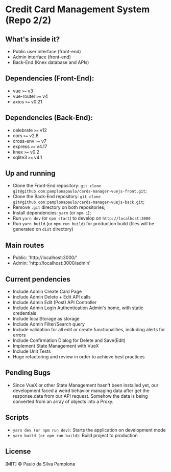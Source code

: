 # Credit Card Management System (Repo 2/2)

## What's inside it?
* Public user interface (front-end)
* Admin interface (front-end)
* Back-End (Knex database and APIs)

## Dependencies (Front-End):
- vue `>=` v3
- vue-router `>=` v4
- axios `>=` v0.21

## Dependencies (Back-End):
- celebrate `>=` v12
- cors `>=` v2.8
- cross-env `>=` v7
- express `>=` v4.17
- knex `>=` v0.2
- sqlite3 `>=` v4.1

## Up and running
- Clone the Front-End repository: `git clone git@github.com:pamplonapaulo/cards-manager-vuejs-front.git`;
- Clone the Back-End repository: `git clone git@github.com:pamplonapaulo/cards-manager-vuejs-back.git`;
- Remove `.git` directory on both repositories;
- Install dependencies: `yarn` (or `npm i`);
- Run `yarn dev` (or `npm start`) to develop on `http://localhost:3000`
- Run `yarn build` (or `npm run build`) for production build (files will be generated on `dist` directory)

## Main routes
* Public: 'http://localhost:3000/'
* Admin: 'http://localhost:3000/admin'

## Current pendencies
* Include Admin Create Card Page
* Include Admin Delete + Edit API calls
* Include Admin Edit (Post) API Controller
* Include Admin Login Authentication Admin's home, with static credentials
* Include localStorage as storage
* Include Admin Filter/Search query
* Include validation for all edit or create functionalities, including alerts for errors
* Include Confirmation Dialog for Delete and Save(Edit)
* Implement State Management with VueX
* Include Unit Tests
* Huge refactoring and review in order to achieve best practices

## Pending Bugs
* Since VueX or other State Management hasn't been installed yet, our development faced a weird behavior managing data after get the response.data from our API request. Somehow the data is being converted from an array of objects into a Proxy.

## Scripts

- `yarn dev (or npm run dev)`: Starts the application on development mode
- `yarn build (or npm run build)`: Build project to production

## License

[MIT] &copy; Paulo da Silva Pamplona
